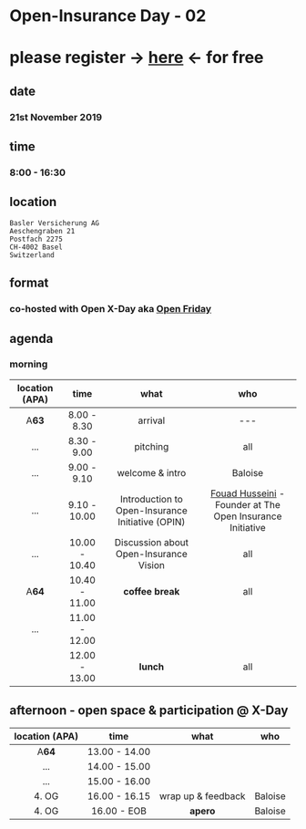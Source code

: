 # Open-Insurance Day - 02

# please register → [here](https://www.eventbrite.com/e/71253502143/) ← for free

## date

### 21st November 2019

## time

### 8:00 - 16:30 

## location
```
Basler Versicherung AG
Aeschengraben 21
Postfach 2275
CH-4002 Basel
Switzerland
```

## format

### co-hosted with Open X-Day aka [Open Friday](https://www.openfriday.org)

## agenda

### morning

| location (APA)|      time     |                       what                      |                                        who                                       |
|:-------------:|:-------------:|:-----------------------------------------------:|:--------------------------------------------------------------------------------:|
|    A**63**    |  8.00 - 8.30  |                     arrival                     |                                        ---                                       |
|      ...      |  8.30 - 9.00  |                    pitching                     |                                       all                                        |
|      ...      |  9.00 - 9.10  |                 welcome & intro                 |         Baloise                                                                  |
|      ...      |  9.10 - 10.00 | Introduction to Open-Insurance Initiative (OPIN)| [Fouad Husseini](https://www.linkedin.com/in/fouad-husseini-ba22a08/) - Founder at The Open Insurance Initiative |
|      ...      | 10.00 - 10.40 |        Discussion about Open-Insurance Vision   |                                       all                                        |
|    A**64**    | 10.40 - 11.00 |                 **coffee break**                |                                       all                                        |
|      ...      | 11.00 - 12.00 |                                                 |                                                                                  |
|               | 12.00 - 13.00 |                    **lunch**                    |                                       all                                        |

## afternoon - open space & participation @ X-Day

| location (APA)|      time     |                       what                      |                                        who                                       |
|:-------------:|:-------------:|:-----------------------------------------------:|:--------------------------------------------------------------------------------:|
|    A**64**    | 13.00 - 14.00 |                                                 |                                                                                  |
|      ...      | 14.00 - 15.00 |                                                 |                                                                                  |
|      ...      | 15.00 - 16.00 |                                                 |                                                                                  |
|     4. OG     | 16.00 - 16.15 |                wrap up & feedback               |                                      Baloise                                     |
|     4. OG     |  16.00 - EOB  |                    **apero**                    |                                      Baloise                                     |
